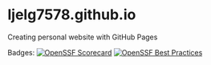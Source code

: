 # ljelg7578.github.io
Creating personal website with GitHub Pages

Badges:
[![OpenSSF Scorecard](https://api.scorecard.dev/projects/github.com/ljelg7578/ljelg7578.github.io/badge)](https://scorecard.dev/viewer/?uri=github.com/ljelg7578/ljelg7578.github.io)
[![OpenSSF Best Practices](https://bestpractices.coreinfrastructure.org/projects/10342/badge)](https://bestpractices.coreinfrastructure.org/projects/10342)
